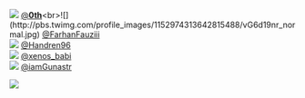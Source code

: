 
 ![](http://pbs.twimg.com/profile_images/1323234660986531840/s13Bhp5s_normal.jpg) [@__0th__](https://twitter.com/__0th__)<br>![](http://pbs.twimg.com/profile_images/1152974313642815488/vG6d19nr_normal.jpg) [@FarhanFauziii](https://twitter.com/FarhanFauziii)<br>![](http://pbs.twimg.com/profile_images/1370514629194027009/vf1Vup2C_normal.jpg) [@Handren96](https://twitter.com/Handren96)<br>![](http://pbs.twimg.com/profile_images/1369199053196566528/QDnZ1dEd_normal.jpg) [@xenos_babi](https://twitter.com/xenos_babi)<br>![](http://pbs.twimg.com/profile_images/1370653228203872264/MHhpNU7r_normal.jpg) [@iamGunastr](https://twitter.com/iamGunastr)<br> 

![](https://visitor-badge.laobi.icu/badge?page_id=ponder)
